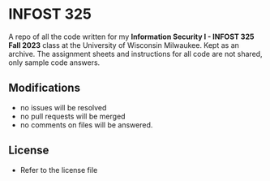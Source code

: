 # INFOST 325
A repo of all the code written for my **Information Security I - INFOST 325 Fall 2023** class at the University of Wisconsin Milwaukee. Kept as an archive. The assignment sheets and instructions for all code are not shared, only sample code answers. 

## Modifications
- no issues will be resolved
- no pull requests will be merged
- no comments on files will be answered.

## License
- Refer to the license file
